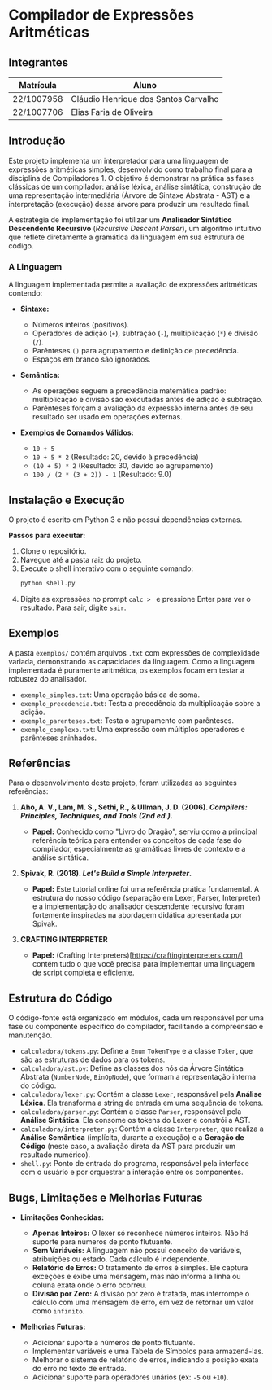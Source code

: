 # Compilador de Expressões Aritméticas

## Integrantes

|Matrícula | Aluno |
| -- | -- |
| 22/1007958  |  Cláudio Henrique dos Santos Carvalho |
| 22/1007706  |  Elias Faria de Oliveira |

## Introdução

Este projeto implementa um interpretador para uma linguagem de expressões aritméticas simples, desenvolvido como trabalho final para a disciplina de Compiladores 1. O objetivo é demonstrar na prática as fases clássicas de um compilador: análise léxica, análise sintática, construção de uma representação intermediária (Árvore de Sintaxe Abstrata - AST) e a interpretação (execução) dessa árvore para produzir um resultado final.

A estratégia de implementação foi utilizar um **Analisador Sintático Descendente Recursivo** (*Recursive Descent Parser*), um algoritmo intuitivo que reflete diretamente a gramática da linguagem em sua estrutura de código.

### A Linguagem

A linguagem implementada permite a avaliação de expressões aritméticas contendo:

* **Sintaxe:**
    * Números inteiros (positivos).
    * Operadores de adição (`+`), subtração (`-`), multiplicação (`*`) e divisão (`/`).
    * Parênteses `()` para agrupamento e definição de precedência.
    * Espaços em branco são ignorados.

* **Semântica:**
    * As operações seguem a precedência matemática padrão: multiplicação e divisão são executadas antes de adição e subtração.
    * Parênteses forçam a avaliação da expressão interna antes de seu resultado ser usado em operações externas.

* **Exemplos de Comandos Válidos:**
    * `10 + 5`
    * `10 + 5 * 2` (Resultado: 20, devido à precedência)
    * `(10 + 5) * 2` (Resultado: 30, devido ao agrupamento)
    * `100 / (2 * (3 + 2)) - 1` (Resultado: 9.0)

## Instalação e Execução

O projeto é escrito em Python 3 e não possui dependências externas.

**Passos para executar:**

1.  Clone o repositório.
2.  Navegue até a pasta raiz do projeto.
3.  Execute o shell interativo com o seguinte comando:
    ```bash
    python shell.py
    ```
4.  Digite as expressões no prompt `calc > ` e pressione Enter para ver o resultado. Para sair, digite `sair`.

## Exemplos

A pasta `exemplos/` contém arquivos `.txt` com expressões de complexidade variada, demonstrando as capacidades da linguagem. Como a linguagem implementada é puramente aritmética, os exemplos focam em testar a robustez do analisador.

* `exemplo_simples.txt`: Uma operação básica de soma.
* `exemplo_precedencia.txt`: Testa a precedência da multiplicação sobre a adição.
* `exemplo_parenteses.txt`: Testa o agrupamento com parênteses.
* `exemplo_complexo.txt`: Uma expressão com múltiplos operadores e parênteses aninhados.

## Referências

Para o desenvolvimento deste projeto, foram utilizadas as seguintes referências:

1.  **Aho, A. V., Lam, M. S., Sethi, R., & Ullman, J. D. (2006). *Compilers: Principles, Techniques, and Tools (2nd ed.)*.**
    * **Papel:** Conhecido como "Livro do Dragão", serviu como a principal referência teórica para entender os conceitos de cada fase do compilador, especialmente as gramáticas livres de contexto e a análise sintática.

2.  **Spivak, R. (2018). *Let's Build a Simple Interpreter*.**
    * **Papel:** Este tutorial online foi uma referência prática fundamental. A estrutura do nosso código (separação em Lexer, Parser, Interpreter) e a implementação do analisador descendente recursivo foram fortemente inspiradas na abordagem didática apresentada por Spivak.

3. **CRAFTING INTERPRETER**
    * **Papel:** (Crafting Interpreters)[https://craftinginterpreters.com/] contém tudo o que você precisa para implementar uma linguagem de script completa e eficiente.

## Estrutura do Código

O código-fonte está organizado em módulos, cada um responsável por uma fase ou componente específico do compilador, facilitando a compreensão e manutenção.

* `calculadora/tokens.py`: Define a `Enum` `TokenType` e a classe `Token`, que são as estruturas de dados para os tokens.
* `calculadora/ast.py`: Define as classes dos nós da Árvore Sintática Abstrata (`NumberNode`, `BinOpNode`), que formam a representação interna do código.
* `calculadora/lexer.py`: Contém a classe `Lexer`, responsável pela **Análise Léxica**. Ela transforma a string de entrada em uma sequência de tokens.
* `calculadora/parser.py`: Contém a classe `Parser`, responsável pela **Análise Sintática**. Ela consome os tokens do Lexer e constrói a AST.
* `calculadora/interpreter.py`: Contém a classe `Interpreter`, que realiza a **Análise Semântica** (implícita, durante a execução) e a **Geração de Código** (neste caso, a avaliação direta da AST para produzir um resultado numérico).
* `shell.py`: Ponto de entrada do programa, responsável pela interface com o usuário e por orquestrar a interação entre os componentes.

## Bugs, Limitações e Melhorias Futuras

* **Limitações Conhecidas:**
    * **Apenas Inteiros:** O lexer só reconhece números inteiros. Não há suporte para números de ponto flutuante.
    * **Sem Variáveis:** A linguagem não possui conceito de variáveis, atribuições ou estado. Cada cálculo é independente.
    * **Relatório de Erros:** O tratamento de erros é simples. Ele captura exceções e exibe uma mensagem, mas não informa a linha ou coluna exata onde o erro ocorreu.
    * **Divisão por Zero:** A divisão por zero é tratada, mas interrompe o cálculo com uma mensagem de erro, em vez de retornar um valor como `infinito`.

* **Melhorias Futuras:**
    * Adicionar suporte a números de ponto flutuante.
    * Implementar variáveis e uma Tabela de Símbolos para armazená-las.
    * Melhorar o sistema de relatório de erros, indicando a posição exata do erro no texto de entrada.
    * Adicionar suporte para operadores unários (ex: `-5` ou `+10`).